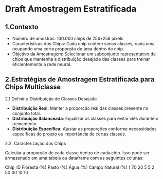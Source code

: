# Draft Amostragem Estratificada

## 1.Contexto

* Número de amostras: 100.000 chips de 256x256 pixels
* Características dos Chips: Cada chip contém várias classes, cada uma ocupando uma certa proporção de área dentro do chip.
* Objetivo da Amostragem: Selecionar um subconjunto representativo de chips que mantenha a distribuição desejada das classes para treinar eficientemente a rede neural.

## 2.Estratégias de Amostragem Estratificada para Chips Multiclasse

2.1 Definir a Distribuição de Classes Desejada

- **Distribuição Real**: Manter a proporção real das classes presente no conjunto total.
- **Distribuição Balanceada**: Equalizar as classes para evitar viés durante o treinamento.
- **Distribuição Específica**: Ajustar as proporções conforme necessidades específicas do projeto ou importância de certas classes.

2.2. Caracterização dos Chips

Calcular a proporção de cada classe dentro de cada chip. Isso pode ser armazenado em uma tabela ou dataframe com as seguintes colunas:

Chip_ID	Floresta (%)	Pasto (%)	Água (%)	Campo Natural (%)
1	    70	            20	        5	        5
2	    50	            30	        10	        10
